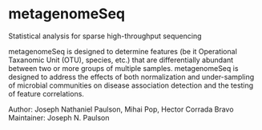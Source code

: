 metagenomeSeq
=============

Statistical analysis for sparse high-throughput sequencing


metagenomeSeq is designed to determine features (be it Operational Taxanomic Unit (OTU), species, etc.) 
that are differentially abundant between two or more groups of multiple samples. metagenomeSeq is designed 
to address the effects of both normalization and under-sampling of microbial communities on disease 
association detection and the testing of feature correlations.

Author: Joseph Nathaniel Paulson, Mihai Pop, Hector Corrada Bravo
Maintainer: Joseph N. Paulson <jpaulson at umiacs.umd.edu>
